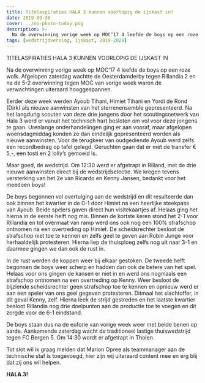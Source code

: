 ```yaml
---
title: Titelaspiraties HALA 3 kunnen voorlopig de ijskast in!
date: 2019-09-30
cover: ../no-photo-today.png
description: >-
  Na de overwinning vorige week op MOC’17 4 leefde de boys op een roze wolk. Afgelopen zaterdag wachtte de Oesterdamderby tegen Rillandia 2 en na de 5-2...
tags: [wedstrijdverslag, ijskast, 2019-2020]
---
```


TITELASPIRATIES HALA 3 KUNNEN VOORLOPIG DE IJSKAST IN

Na de overwinning vorige week op MOC’17 4 leefde de boys op een roze wolk. Afgelopen zaterdag wachtte de Oesterdamderby tegen Rillandia 2 en na de 5-2 overwinning tegen MOC van vorige week waren de verwachtingen uiteraard hooggespannen.

Eerder deze week werden Ayoub Tihani, Himiet Tihani en Yordi de Rond (Dirk) als nieuwe aanwinsten van het sterrenensemble gepresenteerd. Na het langdurig scouten van deze drie jongens door het scoutingsnetwerk van Hala 3 werd er vanuit het technisch hart besloten om vol voor deze jongens te gaan. Urenlange onderhandelingen ging er aan vooraf, maar afgelopen woensdagmiddag konden ze dan eindelijk gepresenteerd worden als nieuwe aanwinsten. Voor de terugkeer van oudgediende Ayoub werd zelfs een recordbedrag op tafel gelegd. Geruchten gaan dat er met de transfer € 5,-, een tosti en 2 lolly’s gemoeid is.

Maar goed, de wedstrijd. Om 12:30 werd er afgetrapt in Rilland, met de drie nieuwe aanwinsten direct bij de wedstrijdselectie.
We kregen tevens versterking van het 2e van Ricardo en Kenny Jansen, bedankt voor het meedoen boys!

De boys begonnen vol overtuiging aan de wedstrijd en dit resulteerde dan ook binnen het kwartier in de 0-1 door Himiet na een heerlijke steekpass van Ayoub. Beide spelers gaven direct hun visitekaartjes af. Helaas ging het hierna in de eerste helft nog mis. Binnen de kortste keren stond het 2-1 voor Rillandia en tot overmaat van ramp werd ons ook nog een 100% strafschop ontnomen na een overtreding op Himiet. De scheidsrechter besloot de strafschop niet toe te kennen en zelfs geel te geven aan Robin Junge voor herhaaldelijk protesteren. Hierna liep de thuisploeg zelfs nog uit naar 3-1 en daarmee gingen we dan ook de rust in.

In de rust werden de koppen weer bij elkaar gestoken. De tweede helft begonnen de boys weer scherp en hadden dan ook de betere van het spel. Helaas voor ons gingen de kansen er niet in en werd ons nogmaals een strafschop ontnomen na een overtreding op Kenny. Weer besloot de bijziende scheidsrechter geen strafschop toe te kennen en opnieuw werd er aan een speler van ons geel gegeven protesteren. Ditmaal het slachtoffer, in dit geval Kenny, zelf. Hierna leek de strijd gestreden en het laatste kwartier besloot Rillandia nog drie doelpunten aan de productie toe te voegen en dit zorgde voor de 6-1 eindstand.

De boys staan dus na de euforie van vorige week weer met beide benen op aarde. Aankomende zaterdag wacht de traditioneel lastige thuiswedstrijd tegen FC Bergen 5. Om 14:30 wordt er afgetrapt in Tholen.

Tot slot wil ik graag melden dat Marion Opree als teammanager aan de technische staf is toegevoegd, hier zijn wij uiteraard content mee en erg blij dat zij ons wil helpen.

**HALA 3!**
